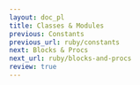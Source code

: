```yaml
---
layout: doc_pl
title: Classes & Modules
previous: Constants
previous_url: ruby/constants
next: Blocks & Procs
next_url: ruby/blocks-and-procs
review: true
---
```


